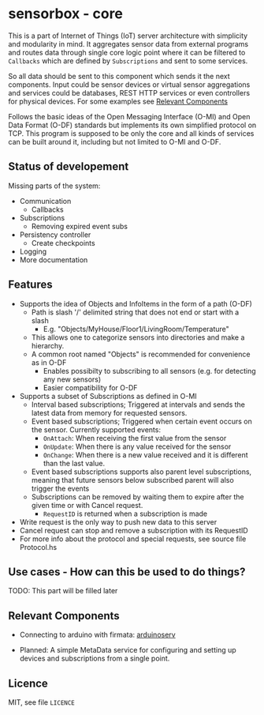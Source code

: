 
sensorbox - core
================

This is a part of Internet of Things (IoT) server architecture with simplicity and
modularity in mind. It aggregates sensor data from external programs and routes
data through single core logic point where it can be filtered to `Callbacks`
which are defined by `Subscriptions` and sent to some services.

So all data should be sent to this component which sends it the next components.
Input could be sensor devices or virtual sensor aggregations and services could
be databases, REST HTTP services or even controllers for physical devices. For
some examples see [Relevant Components](#relevant-components)

Follows the basic ideas of the Open Messaging Interface (O-MI) and Open Data
Format (O-DF) standards but implements its own simplified protocol on TCP. This
program is supposed to be only the core and all kinds of services can be built
around it, including but not limited to O-MI and O-DF.

Status of developement
----------------------

Missing parts of the system:
* Communication
  * Callbacks
* Subscriptions
  * Removing expired event subs
* Persistency controller
  * Create checkpoints
* Logging
* More documentation


Features
--------

* Supports the idea of Objects and InfoItems in the form of a path (O-DF)
  - Path is slash '/' delimited string that does not end or start with a slash
    * E.g. "Objects/MyHouse/Floor1/LivingRoom/Temperature"
  - This allows one to categorize sensors into directories and make a hierarchy.
  - A common root named "Objects" is recommended for convenience as in O-DF
    * Enables possibilty to subscribing to all sensors (e.g. for detecting any
      new sensors)
    * Easier compatibility for O-DF
* Supports a subset of Subscriptions as defined in O-MI
  - Interval based subscriptions; Triggered at intervals and sends the latest
    data from memory for requested sensors.
  - Event based subscriptions; Triggered when certain event occurs on the
    sensor. Currently supported events:
    * `OnAttach`: When receiving the first value from the sensor
    * `OnUpdate`: When there is any value received for the sensor
    * `OnChange`: When there is a new value received and it is different than
      the last value.
  - Event based subscriptions supports also parent level subscriptions, meaning
    that future sensors below subscribed parent will also trigger the events
  - Subscriptions can be removed by waiting them to expire after the given time
    or with Cancel request.
    * `RequestID` is returned when a subscription is made
* Write request is the only way to push new data to this server
* Cancel request can stop and remove a subscription with its RequestID
* For more info about the protocol and special requests, see source file
  Protocol.hs


Use cases - How can this be used to do things?
----------------------------------------------

TODO: This part will be filled later


Relevant Components
-------------------

* Connecting to arduino with firmata: 
  [arduinoserv](https://github.com/TK009/arduinoserv)

* Planned: A simple MetaData service for configuring and setting up devices and
  subscriptions from a single point.

Licence
-------
MIT, see file `LICENCE`

